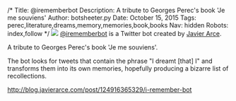 /*
Title: @irememberbot
Description: A tribute to Georges Perec's book 'Je me souviens'
Author: botsheeter.py
Date: October 15, 2015
Tags: perec,literature,dreams,memory,memories,book,books
Nav: hidden
Robots: index,follow
*/
[![](/content/bots/twitter-bots/images/@irememberbot.png)](https://twitter.com/irememberbot)
[@irememberbot](https://twitter.com/irememberbot) is a Twitter bot created by [Javier Arce](https://twitter.com/javier). 

A tribute to Georges Perec's book 'Je me souviens'.

The bot looks for tweets that contain the phrase "I dreamt [that] I" and transforms them into its own memories, hopefully producing a bizarre list of recollections.

http://blog.javierarce.com/post/124916365329/i-remember-bot

